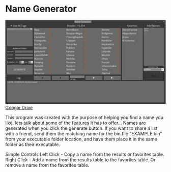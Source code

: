 <h1>Name Generator</h1>

<img src="NameGenerator.png" alt="Name Generator">
<a href="https://drive.google.com/open?id=1cQUGhREl0FJ6DXyGSqGcNBIlzvIRDcd6">Google Drive</a>

This program was created with the purpose of helping you find a name you like, lets talk about some of the features it has to offer...
Names are generated when you click the generate button.
If you want to share a list with a friend, send them the matching name for the bin file \"EXAMPLE.bin\" from your executable folder location, and have them place it in the same folder as their executable.

Simple Controls
Left Click - Copy a name from the results or favorites table.
Right Click - Add a name from the results table to the favorites table. Or remove a name from the favorites table.
